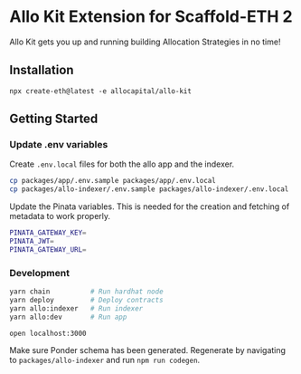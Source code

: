 # Allo Kit Extension for Scaffold-ETH 2

Allo Kit gets you up and running building Allocation Strategies in no time!

## Installation

`npx create-eth@latest -e allocapital/allo-kit`

## Getting Started

### Update .env variables

Create `.env.local` files for both the allo app and the indexer.

```sh
cp packages/app/.env.sample packages/app/.env.local
cp packages/allo-indexer/.env.sample packages/allo-indexer/.env.local
```

Update the Pinata variables. This is needed for the creation and fetching of metadata to work properly.

```sh
PINATA_GATEWAY_KEY=
PINATA_JWT=
PINATA_GATEWAY_URL=
```

### Development

```sh
yarn chain          # Run hardhat node
yarn deploy         # Deploy contracts
yarn allo:indexer   # Run indexer
yarn allo:dev       # Run app

open localhost:3000
```

Make sure Ponder schema has been generated. Regenerate by navigating to `packages/allo-indexer` and run `npm run codegen`.
